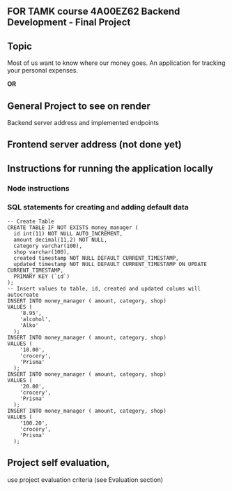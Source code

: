 ## FOR TAMK course 4A00EZ62 Backend Development - Final Project

## Topic

Most of us want to know where our money goes. An application for tracking your personal expenses.

**OR**

## General Project to see on render

Backend server address and implemented endpoints


## Frontend server address (not done yet)

## Instructions for running the application locally
### Node instructions

### SQL statements for creating and adding default data
```
-- Create Table
CREATE TABLE IF NOT EXISTS money_manager (
  id int(11) NOT NULL AUTO_INCREMENT,
  amount decimal(11,2) NOT NULL,
  category varchar(100),
  shop varchar(100),
  created timestamp NOT NULL DEFAULT CURRENT_TIMESTAMP,
  updated timestamp NOT NULL DEFAULT CURRENT_TIMESTAMP ON UPDATE CURRENT_TIMESTAMP,
  PRIMARY KEY (`id`)
);
-- Insert values to table, id, created and updated colums will autocreate
INSERT INTO money_manager ( amount, category, shop)
VALUES (
    '8.95',
    'alcohol',
    'Alko'
  );
INSERT INTO money_manager ( amount, category, shop)
VALUES (
    '10.00',
    'crocery',
    'Prisma'
  );
INSERT INTO money_manager ( amount, category, shop)
VALUES (
    '20.00',
    'crocery',
    'Prisma'
  );
INSERT INTO money_manager ( amount, category, shop)
VALUES (
    '100.20',
    'crocery',
    'Prisma'
  );

```

## Project self evaluation,
use project evaluation criteria (see Evaluation section)